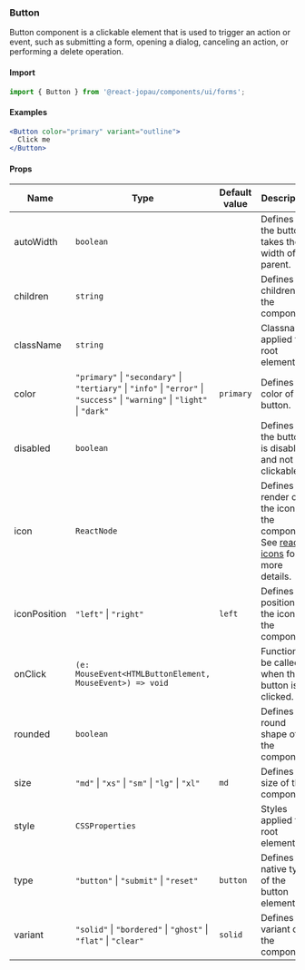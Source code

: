 ### Button

Button component is a clickable element that is used to trigger an action or event, such as submitting a form, opening a dialog, canceling an action, or performing a delete operation.

#### Import

```jsx
import { Button } from '@react-jopau/components/ui/forms';
```

#### Examples

```jsx
<Button color="primary" variant="outline">
  Click me
</Button>
```

#### Props

| Name         | Type                                                                                                                         | Default value | Description                                                                                                                                                             |
| ------------ | ---------------------------------------------------------------------------------------------------------------------------- | ------------- | ----------------------------------------------------------------------------------------------------------------------------------------------------------------------- |
| autoWidth    | `boolean`                                                                                                                    |               | Defines if the button takes the fit width of its parent.                                                                                                                |
| children     | `string`                                                                                                                     |               | Defines the children of the component.                                                                                                                                  |
| className    | `string`                                                                                                                     |               | Classnames applied to root element                                                                                                                                      |
| color        | `"primary"` \| `"secondary"` \| `"tertiary"` \| `"info"` \| `"error"` \| `"success"` \| `"warning"` \| `"light"` \| `"dark"` | `primary`     | Defines the color of button.                                                                                                                                            |
| disabled     | `boolean`                                                                                                                    |               | Defines if the button is disabled and not clickable.                                                                                                                    |
| icon         | `ReactNode`                                                                                                                  |               | Defines the render of the icon of the component. See <a href=\x22https://react-icons.github.io/react-icons/\x22 target=\x22_blank\x22>react-icons</a> for more details. |
| iconPosition | `"left"` \| `"right"`                                                                                                        | `left`        | Defines the position of the icon in the component.                                                                                                                      |
| onClick      | `(e: MouseEvent<HTMLButtonElement, MouseEvent>) => void`                                                                     |               | Function to be called when the button is clicked.                                                                                                                       |
| rounded      | `boolean`                                                                                                                    |               | Defines the round shape of the component.                                                                                                                               |
| size         | `"md"` \| `"xs"` \| `"sm"` \| `"lg"` \| `"xl"`                                                                               | `md`          | Defines the size of the component.                                                                                                                                      |
| style        | `CSSProperties`                                                                                                              |               | Styles applied to root element                                                                                                                                          |
| type         | `"button"` \| `"submit"` \| `"reset"`                                                                                        | `button`      | Defines the native type of the button element.                                                                                                                          |
| variant      | `"solid"` \| `"bordered"` \| `"ghost"` \| `"flat"` \| `"clear"`                                                              | `solid`       | Defines the variant of the component.                                                                                                                                   |
